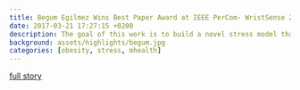 ```yaml
---
title: Begum Egilmez Wins Best Paper Award at IEEE PerCom- WristSense 2017
date: 2017-03-21 17:27:15 +0200
description: The goal of this work is to build a novel stress model that can detect subjective stress using wrist-worn sensors, and compare them to more widely used off-the-shelf devices.
background: assets/highlights/begum.jpg
categories: [obesity, stress, mhealth]
---
```


[full story](https://www.mccormick.northwestern.edu/electrical-computer/news-events/news/articles/2017/begum-egilmez-wins-best-paper-award-at-wristsense-2017-workshop.html)